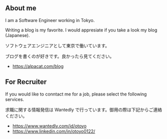 ## About me

I am a Software Engineer working in Tokyo.

Writing a blog is my favorite. I would appresiate if you take a look my blog (Japanese).

ソフトウェアエンジニアとして東京で働いています。

ブログを書くのが好きです。良かったら見てください。

* https://alpacat.com/blog

## For Recruiter

If you would like to conntact me for a job, please select the following services.

求職に関する情報発信は Wantedly で行っています。御用の際は下記からご連絡ください。

* https://www.wantedly.com/id/otoyo
* https://www.linkedin.com/in/otoyo0122/
